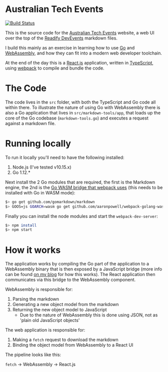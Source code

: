 # Australian Tech Events

[![Build Status](https://aaronpowell.visualstudio.com/Australian%20Dev%20Events/_apis/build/status/aaronpowell.oz-dev-events?branchName=master&label=🔨Built%20with%20Azure)](https://aaronpowell.visualstudio.com/Australian%20Dev%20Events/_build/latest?definitionId=23&branchName=master)

This is the source code for the [Australian Tech Events](https://ozdevevents.z8.web.core.windows.net/) website, a web UI over the top of the [Readify DevEvents](https://github.com/readify/devevents) markdown files.

I build this mainly as an exercise in learning how to use [Go](https://golang.org) and [WebAssembly](https://webassembly.org), and how they can fit into a modern web developer toolchain.

At the end of the day this is a [React.js](https://reactjs.org) application, written in [TypeScript](https://www.typescriptlang.org/), using [webpack](https://webpack.js.org/) to compile and bundle the code.

# The Code

The code lives in the `src` folder, with both the TypeScript and Go code all within there. To illustrate the nature of using Go with WebAssembly there is also a Go application that lives in `src/markdown-tools/app`, that loads up the core of the Go codebase (`markdown-tools.go`) and executes a request against a markdown file.

# Running locally

To run it locally you'll need to have the following installed:

1. Node.js (I've tested v10.15.x)
2. Go 1.12.*

Next install the 2 Go modules that are required, the first is the Markdown engine, the 2nd is the [Go WASM bridge that webpack uses](https://github.com/aaronpowell/webpack-golang-wasm-async-loader) (this needs to be installed with Go in WASM mode):

```sh
$> go get github.com/gomarkdown/markdown
$> GOOS=js GOARCH=wasm go get github.com/aaronpowell/webpack-golang-wasm-async-loader/gobridge
```

Finally you can install the node modules and start the `webpack-dev-server`:

```sh
$> npm install
$> npm start
```

# How it works

The application works by compiling the Go part of the application to a WebAssembly binary that is then exposed by a JavaScript bridge (more info can be found [on my blog](https://www.aaron-powell.com/posts/2019-02-12-golang-wasm-6-typescript-react/) for how this works). The React application then communicates via this bridge to the WebAssembly component.

WebAssembly is responsible for:

1. Parsing the markdown
2. Generating a new object model from the markdown
3. Returning the new object model to JavaScript
    * Due to the nature of WebAssembly this is done using JSON, not as 'plain old JavaScript objects'

The web application is responsible for:

1. Making a `fetch` request to download the markdown
2. Binding the object model from WebAssembly to a React UI

The pipeline looks like this:

`fetch` -> WebAssembly -> React.js
